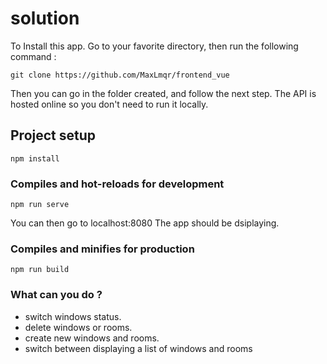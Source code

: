 # solution

To Install this app.
Go to your favorite directory, then run the following command :
```
git clone https://github.com/MaxLmqr/frontend_vue
```
Then you can go in the folder created, and follow the next step.
The API is hosted online so you don't need to run it locally.

## Project setup
```
npm install
```

### Compiles and hot-reloads for development
```
npm run serve
```
You can then go to localhost:8080
The app should be dsiplaying.


### Compiles and minifies for production
```
npm run build
```
### What can you do ?
* switch windows status.
* delete windows or rooms.
* create new windows and rooms.
* switch between displaying a list of windows and rooms

